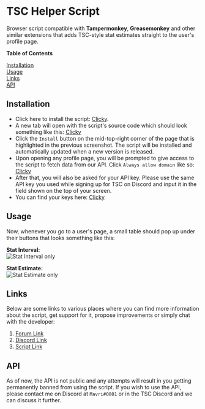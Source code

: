 # TSC Helper Script

Browser script compatible with **Tampermonkey**, **Greasemonkey** and other similar extensions that adds TSC-style stat estimates straight to the user's profile page.

**Table of Contents**

[Installation](#installation)  
[Usage](#usage)  
[Links](#links)  
[API](#api)

## Installation

-   Click here to install the script: [Clicky](https://github.com/LeoMavri/torn-stats-central-script/raw/main/dist/lib.tsc.user.js).
-   A new tab will open with the script's source code which should look something like this: [Clicky](https://images.mavri.dev/EdAZldmjnvM8/direct)
-   Click the `Install` button on the mid-top-right corner of the page that is highlighted in the previous screenshot. The script will be installed and automatically updated when a new version is released.
-   Upon opening any profile page, you will be prompted to give access to the script to fetch data from our API. Click `Always allow domain` like so: [Clicky](https://images.mavri.dev/ifQkuPyZbuB3/direct)
-   After that, you will also be asked for your API key. Please use the same API key you used while signing up for TSC on Discord and input it in the field shown on the top of your screen.
-   You can find your keys here: [Clicky](https://www.torn.com/preferences.php#tab=api)

## Usage

Now, whenever you go to a user's page, a small table should pop up under their buttons that looks something like this:

**Stat Interval:**  
![Stat Interval only](https://images.mavri.dev/09j9xrsuLl8p/direct)

**Stat Estimate:**  
![Stat Estimate only](https://images.mavri.dev/IIVppBnijYcY/direct)

## Links

Below are some links to various places where you can find more information about the script, get support for it, propose improvements or simply chat with the developer:

1. [Forum Link](https://www.torn.com/forums.php#/p=threads&f=67&t=16290287&b=0&a=0&start=40&to=23443012)
2. [Discord Link](https://discord.gg/eegQhTUqPS)
3. [Script Link](https://github.com/LeoMavri/torn-stats-central-script/raw/main/dist/lib.tsc.user.js)

## API

As of now, the API is not public and any attempts will result in you getting permanently banned from using the script. If you wish to use the API, please contact me on Discord at `Mavri#0001` or in the TSC Discord and we can discuss it further.
